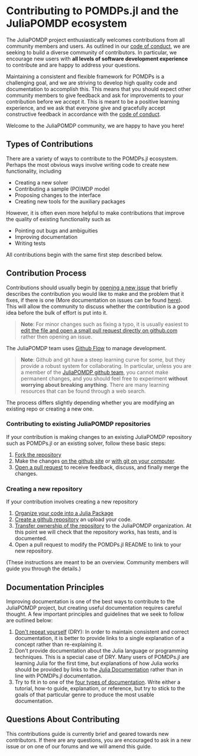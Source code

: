 # Contributing to POMDPs.jl and the JuliaPOMDP ecosystem

The JuliaPOMDP project enthusiastically welcomes contributions from all community members and users. As outlined in our [code of conduct](/CODE_OF_CONDUCT.md), we are seeking to build a diverse community of contributors. In particular, we encourage new users with **all levels of software development experience** to contribute and are happy to address your questions.

Maintaining a consistent and flexible framework for POMDPs is a challenging goal, and we are striving to develop high quality code and documentation to accomplish this. This means that you should expect other community members to give feedback and ask for improvements to your contribution before we accept it. This is meant to be a positive learning experience, and we ask that everyone give and gracefully accept constructive feedback in accordance with the [code of conduct](/CODE_OF_CONDUCT.md).

Welcome to the JuliaPOMDP community, we are happy to have you here!

## Types of Contributions

There are a variety of ways to contribute to the POMDPs.jl ecosystem. Perhaps the most obvious ways involve writing code to create new functionality, including

- Creating a new solver
- Contributing a sample (PO)MDP model
- Proposing changes to the interface
- Creating new tools for the auxiliary packages

However, it is often even more helpful to make contributions that improve the quality of existing functionality such as

- Pointing out bugs and ambiguities
- Improving documentation
- Writing tests

All contributions begin with the same first step described below.

## Contribution Process

Contributions should usually begin by [opening a new issue](https://github.com/JuliaPOMDP/POMDPs.jl/issues/new) that briefly describes the contribution you would like to make and the problem that it fixes, if there is one (More documentation on issues can be found [here](https://guides.github.com/features/issues/)). This will allow the community to discuss whether the contribution is a good idea before the bulk of effort is put into it.

> **Note**: For minor changes such as fixing a typo, it is usually easiest to [edit the file and open a small pull request directly on github.com](https://docs.github.com/en/github/managing-files-in-a-repository/editing-files-in-another-users-repository) rather then opening an issue.

The JuliaPOMDP team uses [Github Flow](https://guides.github.com/introduction/flow/) to manage development.

> **Note**: Github and git have a steep learning curve for some, but they provide a robust system for collaborating. In particular, unless you are a member of the [JuliaPOMDP github team](https://github.com/orgs/JuliaPOMDP/people), you cannot make permanent changes, and you should feel free to experiment **without worrying about breaking anything**. There are many learning resources that can be found through a web search.

The process differs slightly depending whether you are modifying an existing repo or creating a new one.

### Contributing to existing JuliaPOMDP repositories

If your contribution is making changes to an existing JuliaPOMDP repository such as POMDPs.jl or an existing solver, follow these basic steps:

1. [Fork the repository](https://docs.github.com/en/github/getting-started-with-github/fork-a-repo)
2. Make the changes [on the github site](https://docs.github.com/en/github/managing-files-in-a-repository/editing-files-in-your-repository) or [with git on your computer](https://docs.github.com/en/github/getting-started-with-github/set-up-git).
3. [Open a pull request](https://docs.github.com/en/github/collaborating-with-issues-and-pull-requests/creating-a-pull-request-from-a-fork) to receive feedback, discuss, and finally merge the changes.

### Creating a new repository

If your contribution involves creating a new repository

1. [Organize your code into a Julia Package](https://tlienart.github.io/pub/julia/dev-pkg.html)
2. [Create a github repository](https://docs.github.com/en/github/getting-started-with-github/create-a-repo) an upload your code.
3. [Transfer ownership of the repository](https://docs.github.com/en/github/administering-a-repository/transferring-a-repository) to the JuliaPOMDP organization. At this point we will check that the repository works, has tests, and is documented.
4. Open a pull request to modify the POMDPs.jl README to link to your new repository.

(These instructions are meant to be an overview. Community members will guide you through the details.)

## Documentation Principles

Improving documentation is one of the best ways to contribute to the JuliaPOMDP project, but creating useful documentation requires careful thought. A few important principles and guidelines that we seek to follow are outlined below:
1. [Don't repeat yourself](https://en.wikipedia.org/wiki/Don't_repeat_yourself) (DRY): In order to maintain consistent and correct documentation, it is better to provide links to a single explanation of a concept rather than re-explaining it.
2. Don't provide documentation about the Julia language or programming techniques. This is a special case of DRY. Many users of POMDPs.jl are learning Julia for the first time, but explanations of how Julia works should be provided by links to the [Julia Documentation](https://docs.julialang.org/) rather than in line with POMDPs.jl documentation.
3. Try to fit in to one of the [four types of documentation](https://documentation.divio.com/). Write either a tutorial, how-to guide, explanation, or reference, but try to stick to the goals of that particular genre to produce the most usable documentation.

## Questions About Contributing

This contributions guide is currently brief and geared towards new contributors. If there are any questions, you are encouraged to ask in a new issue or on one of our forums and we will amend this guide.
